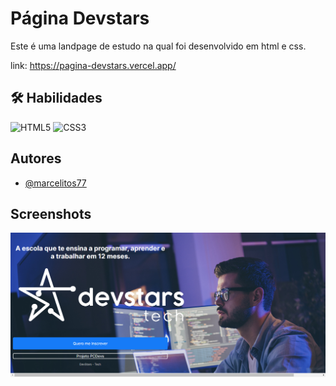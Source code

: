 # Página Devstars

Este é uma landpage de estudo na qual foi desenvolvido em html e css.

link: https://pagina-devstars.vercel.app/

## 🛠 Habilidades
![HTML5](https://img.shields.io/badge/html5-%23E34F26.svg?style=for-the-badge&logo=html5&logoColor=white)
![CSS3](https://img.shields.io/badge/css3-%231572B6.svg?style=for-the-badge&logo=css3&logoColor=white)





## Autores

- [@marcelitos77](https://www.github.com/marcelitos77)


## Screenshots

![App Screenshot](https://github.com/Marcelitos77/Pagina-Devstars-Estudo/blob/main/Screenshot%202023-11-27%2020.07.44.png)
